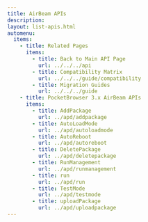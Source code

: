 ```yaml
---
title: AirBeam APIs
description: 
layout: list-apis.html
automenu:
  items:
    - title: Related Pages
      items:
        - title: Back to Main API Page
          url: ../../../api
        - title: Compatibility Matrix
          url: ../../../guide/compatibility
        - title: Migration Guides
          url: ../../../guide
    - title: PocketBrowser 3.x AirBeam APIs
      items:
        - title: AddPackage
          url: ../apd/addpackage
        - title: AutoLoadMode
          url: ../apd/autoloadmode
        - title: AutoReboot
          url: ../apd/autoreboot
        - title: DeletePackage
          url: ../apd/deletepackage
        - title: RunManagement
          url: ../apd/runmanagement
        - title: run
          url: ../apd/run
        - title: TestMode
          url: ../apd/testmode
        - title: uploadPackage
          url: ../apd/uploadpackage
---
```

